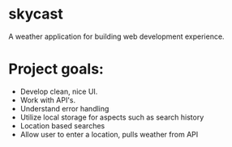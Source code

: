 # skycast
A weather application for building web development experience.

# Project goals:
- Develop clean, nice UI.
- Work with API's.
- Understand error handling
- Utilize local storage for aspects such as search history
- Location based searches
- Allow user to enter a location, pulls weather from API


